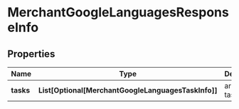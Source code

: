 # MerchantGoogleLanguagesResponseInfo


## Properties

| Name | Type | Description | Notes |
|------------ | ------------- | ------------- | -------------|
**tasks** | **List[Optional[MerchantGoogleLanguagesTaskInfo]]** | array of tasks |[optional]|